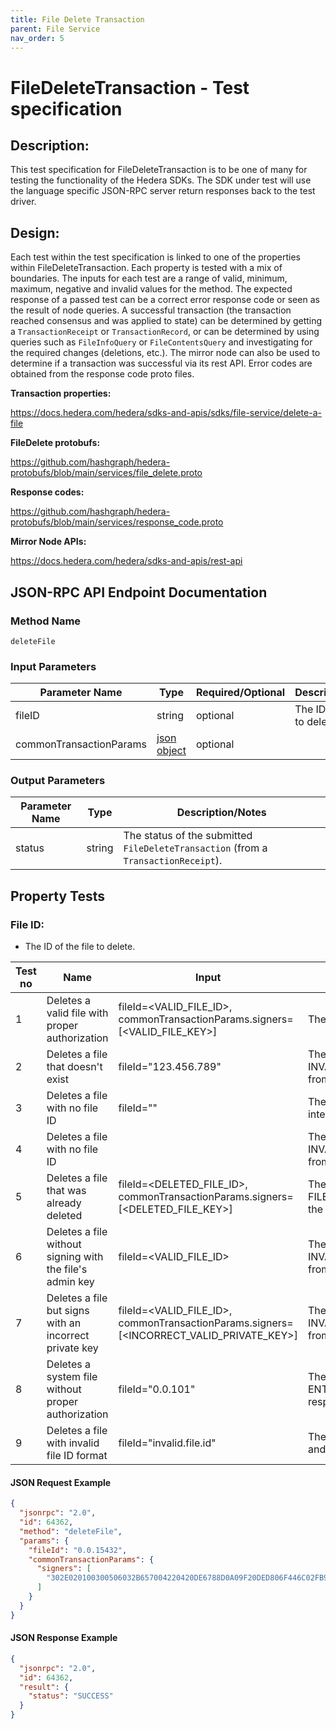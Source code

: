 ```yaml
---
title: File Delete Transaction
parent: File Service
nav_order: 5
---
```

# FileDeleteTransaction - Test specification

## Description:
This test specification for FileDeleteTransaction is to be one of many for testing the functionality of the Hedera SDKs. The SDK under test will use the language specific JSON-RPC server return responses back to the test driver.

## Design:
Each test within the test specification is linked to one of the properties within FileDeleteTransaction. Each property is tested with a mix of boundaries. The inputs for each test are a range of valid, minimum, maximum, negative and invalid values for the method. The expected response of a passed test can be a correct error response code or seen as the result of node queries. A successful transaction (the transaction reached consensus and was applied to state) can be determined by getting a `TransactionReceipt` or `TransactionRecord`, or can be determined by using queries such as `FileInfoQuery` or `FileContentsQuery` and investigating for the required changes (deletions, etc.). The mirror node can also be used to determine if a transaction was successful via its rest API. Error codes are obtained from the response code proto files.

**Transaction properties:**

https://docs.hedera.com/hedera/sdks-and-apis/sdks/file-service/delete-a-file

**FileDelete protobufs:**

https://github.com/hashgraph/hedera-protobufs/blob/main/services/file_delete.proto

**Response codes:**

https://github.com/hashgraph/hedera-protobufs/blob/main/services/response_code.proto

**Mirror Node APIs:**

https://docs.hedera.com/hedera/sdks-and-apis/rest-api

## JSON-RPC API Endpoint Documentation

### Method Name

`deleteFile`

### Input Parameters

| Parameter Name          | Type                                                    | Required/Optional | Description/Notes              |
|-------------------------|---------------------------------------------------------|-------------------|--------------------------------|
| fileID                 | string                                                  | optional          | The ID of the file to delete. |
| commonTransactionParams | [json object](../common/CommonTransactionParameters.md) | optional          |                                |

### Output Parameters

| Parameter Name | Type   | Description/Notes                                                                   |
|----------------|--------|-------------------------------------------------------------------------------------|
| status         | string | The status of the submitted `FileDeleteTransaction` (from a `TransactionReceipt`). |

## Property Tests

### **File ID:**

- The ID of the file to delete.

| Test no | Name                                                       | Input                                                                                               | Expected response                                                                   | Implemented (Y/N) |
|---------|------------------------------------------------------------|-----------------------------------------------------------------------------------------------------|-------------------------------------------------------------------------------------|-------------------|
| 1       | Deletes a valid file with proper authorization             | fileId=<VALID_FILE_ID>, commonTransactionParams.signers=[<VALID_FILE_KEY>]                        | The file deletion succeeds.                                                        | N                 |
| 2       | Deletes a file that doesn't exist                          | fileId="123.456.789"                                                                               | The file deletion fails with an INVALID_FILE_ID response code from the network.    | N                 |
| 3       | Deletes a file with no file ID                             | fileId=""                                                                                          | The file deletion fails with an SDK internal error.                                | N                 |
| 4       | Deletes a file with no file ID                  |                                                                                                    | The file deletion fails with INVALID_FILE_ID response code from the network.                                | N                 |
| 5       | Deletes a file that was already deleted                    | fileId=<DELETED_FILE_ID>, commonTransactionParams.signers=[<DELETED_FILE_KEY>]                    | The file deletion fails with an FILE_DELETED response code from the network.       | N                 |
| 6       | Deletes a file without signing with the file's admin key   | fileId=<VALID_FILE_ID>                                                                            | The file deletion fails with an INVALID_SIGNATURE response code from the network.  | N                 |
| 7       | Deletes a file but signs with an incorrect private key     | fileId=<VALID_FILE_ID>, commonTransactionParams.signers=[<INCORRECT_VALID_PRIVATE_KEY>]           | The file deletion fails with an INVALID_SIGNATURE response code from the network.  | N                 |
| 8       | Deletes a system file without proper authorization         | fileId="0.0.101"                                                                                  | The file deletion fails with an ENTITY_NOT_ALLOWED_TO_DELETE response code from the network.| N                 |
| 9       | Deletes a file with invalid file ID format                 | fileId="invalid.file.id"                                                                          | The file deletion fails with fails with and SDK internal error.    | N                 |

#### JSON Request Example

```json
{
  "jsonrpc": "2.0",
  "id": 64362,
  "method": "deleteFile",
  "params": {
    "fileId": "0.0.15432",
    "commonTransactionParams": {
      "signers": [
        "302E020100300506032B657004220420DE6788D0A09F20DED806F446C02FB929D8CD8D17022374AFB3739A1D50BA72C8"
      ]
    }
  }
}
```

#### JSON Response Example

```json
{
  "jsonrpc": "2.0",
  "id": 64362,
  "result": {
    "status": "SUCCESS"
  }
}
```
